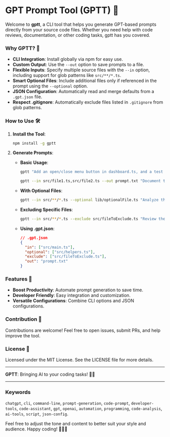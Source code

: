 # GPT Prompt Tool (GPTT) 🚀

Welcome to **gptt**, a CLI tool that helps you generate GPT-based prompts directly from your source code files. Whether you need help with code reviews, documentation, or other coding tasks, gptt has you covered.

### Why GPTT? 🤔

- **CLI Integration**: Install globally via npm for easy use.
- **Custom Output**: Use the `--out` option to save prompts to a file.
- **Flexible Inputs**: Specify multiple source files with the `--in` option, including support for glob patterns like `src/**/*.ts`.
- **Smart Optional Files**: Include additional files only if referenced in the prompt using the `--optional` option.
- **JSON Configuration**: Automatically read and merge defaults from a `.gpt.json` file.
- **Respect .gitignore**: Automatically exclude files listed in `.gitignore` from glob patterns.

### How to Use 🛠️

1. **Install the Tool**:
    ```sh
    npm install -g gptt
    ```

2. **Generate Prompts**:
    - **Basic Usage**:
      ```sh
      gptt "Add an open/close menu button in dashboard.ts, and a test in dashboard.test.ts"
      ```
      ```sh
      gptt --in src/file1.ts,src/file2.ts --out prompt.txt "Document these files"
      ```
    - **With Optional Files**:
      ```sh
      gptt --in src/**/*.ts --optional lib/optionalFile.ts "Analyze the code in src and consider lib/optionalFile.ts if necessary"
      ```
    - **Excluding Specific Files**:
      ```sh
      gptt --in src/**/*.ts --exclude src/fileToExclude.ts "Review the codebase"
      ```
    - **Using .gpt.json**:
      ```json
      // .gpt.json
      {
        "in": ["src/main.ts"],
        "optional": ["src/helpers.ts"],
        "exclude": ["src/fileToExclude.ts"],
        "out": "prompt.txt"
      }
      ```

### Features 🌟

- **Boost Productivity**: Automate prompt generation to save time.
- **Developer Friendly**: Easy integration and customization.
- **Versatile Configurations**: Combine CLI options and JSON configurations.

### Contribution 💬

Contributions are welcome! Feel free to open issues, submit PRs, and help improve the tool.

### License 📄

Licensed under the MIT License. See the LICENSE file for more details.

---

**GPTT**: Bringing AI to your coding tasks! 🚀✨

---

### Keywords

`chatgpt`, `cli`, `command-line`, `prompt-generation`, `code-prompt`, `developer-tools`, `code-assistant`, `gpt`, `openai`, `automation`, `programming`, `code-analysis`, `ai-tools`, `script`, `json-config`.

Feel free to adjust the tone and content to better suit your style and audience. Happy coding! 🧑‍💻✨